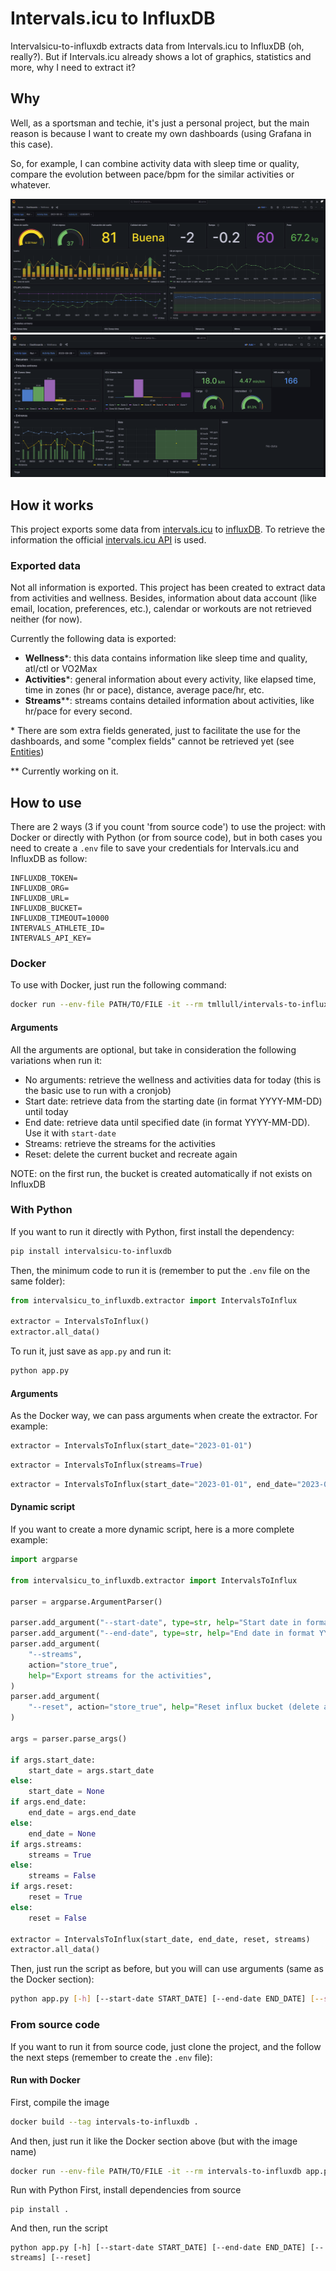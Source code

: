 # Intervals.icu to InfluxDB
Intervalsicu-to-influxdb extracts data from Intervals.icu to InfluxDB (oh, really?). But if Intervals.icu already shows a lot of graphics, statistics and more, why I need to extract it?

## Why
Well, as a sportsman and techie, it's just a personal project, but the main reason is because I want to create my own dashboards (using Grafana in this case).

So, for example, I can combine activity data with sleep time or quality, compare the evolution between pace/bpm for the similar activities or whatever.

![Grafana Dashboard example](screenshots/image.png)
![Grafana Dashboard example2](screenshots/image2.png)

## How it works
This project exports some data from [intervals.icu](https://intervals.icu) to [influxDB](https://www.influxdata.com/). To retrieve the information the official [intervals.icu API](https://intervals.icu/api/v1/docs/swagger-ui/index.html) is used.

### Exported data
Not all information is exported. This project has been created to extract data from activities and wellness. Besides, information about data account (like email, location, preferences, etc.), calendar or workouts are not retrieved neither (for now).

Currently the following data is exported:
- **Wellness**\*: this data contains information like sleep time and quality, atl/ctl or VO2Max
- **Activities**\*: general information about every activity, like elapsed time, time in zones (hr or pace), distance, average pace/hr, etc.
- **Streams**\*\*: streams contains detailed information about activities, like hr/pace for every second.

\* There are som extra fields generated, just to facilitate the use for the dashboards, and some "complex fields" cannot be retrieved yet (see [Entities](Entities.md))

\*\* Currently working on it.

## How to use
There are 2 ways (3 if you count 'from source code') to use the project: with Docker or directly with Python (or from source code), but in both cases you need to create a `.env` file to save your credentials for Intervals.icu and InfluxDB as follow:

```
INFLUXDB_TOKEN=
INFLUXDB_ORG=
INFLUXDB_URL=
INFLUXDB_BUCKET=
INFLUXDB_TIMEOUT=10000
INTERVALS_ATHLETE_ID=
INTERVALS_API_KEY=
```

### Docker
To use with Docker, just run the following command:

```bash
docker run --env-file PATH/TO/FILE -it --rm tmllull/intervals-to-influxdb app.py [-h] [--start-date START_DATE] [--end-date END_DATE] [--streams] [--reset]
```

#### Arguments
All the arguments are optional, but take in consideration the following variations when run it:

- No arguments: retrieve the wellness and activities data for today (this is the basic use to run with a cronjob)
- Start date: retrieve data from the starting date (in format YYYY-MM-DD) until today
- End date: retrieve data until specified date (in format YYYY-MM-DD). Use it with `start-date`
- Streams: retrieve the streams for the activities
- Reset: delete the current bucket and recreate again

NOTE: on the first run, the bucket is created automatically if not exists on InfluxDB

### With Python
If you want to run it directly with Python, first install the dependency:

```bash
pip install intervalsicu-to-influxdb
```

Then, the minimum code to run it is (remember to put the `.env` file on the same folder):

```python
from intervalsicu_to_influxdb.extractor import IntervalsToInflux

extractor = IntervalsToInflux()
extractor.all_data()
```

To run it, just save as `app.py` and run it:

```bash
python app.py
```

#### Arguments
As the Docker way, we can pass arguments when create the extractor. For example:

```python
extractor = IntervalsToInflux(start_date="2023-01-01")
```
```python
extractor = IntervalsToInflux(streams=True)
```
```python
extractor = IntervalsToInflux(start_date="2023-01-01", end_date="2023-05-01")
```
#### Dynamic script
If you want to create a more dynamic script, here is a more complete example:

```python
import argparse

from intervalsicu_to_influxdb.extractor import IntervalsToInflux

parser = argparse.ArgumentParser()

parser.add_argument("--start-date", type=str, help="Start date in format YYYY-MM-DD")
parser.add_argument("--end-date", type=str, help="End date in format YYYY-MM-DD")
parser.add_argument(
    "--streams",
    action="store_true",
    help="Export streams for the activities",
)
parser.add_argument(
    "--reset", action="store_true", help="Reset influx bucket (delete and create)"
)

args = parser.parse_args()

if args.start_date:
    start_date = args.start_date
else:
    start_date = None
if args.end_date:
    end_date = args.end_date
else:
    end_date = None
if args.streams:
    streams = True
else:
    streams = False
if args.reset:
    reset = True
else:
    reset = False

extractor = IntervalsToInflux(start_date, end_date, reset, streams)
extractor.all_data()
```

Then, just run the script as before, but you will can use arguments (same as the Docker section):

```bash
python app.py [-h] [--start-date START_DATE] [--end-date END_DATE] [--streams] [--reset]
```

### From source code
If you want to run it from source code, just clone the project, and the follow the next steps (remember to create the `.env` file):

#### Run with Docker
First, compile the image
```bash
docker build --tag intervals-to-influxdb .
```
And then, just run it like the Docker section above (but with the image name)

```bash
docker run --env-file PATH/TO/FILE -it --rm intervals-to-influxdb app.py [-h] [--start-date START_DATE] [--end-date END_DATE] [--streams] [--reset]
```

Run with Python
First, install dependencies from source
```
pip install .
```

And then, run the script
```
python app.py [-h] [--start-date START_DATE] [--end-date END_DATE] [--streams] [--reset]
```